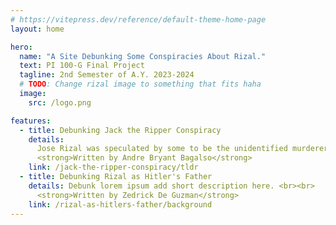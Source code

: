 ```yaml
---
# https://vitepress.dev/reference/default-theme-home-page
layout: home

hero:
  name: "A Site Debunking Some Conspiracies About Rizal."
  text: PI 100-G Final Project
  tagline: 2nd Semester of A.Y. 2023-2024
  # TODO: Change rizal image to something that fits haha
  image:
    src: /logo.png

features:
  - title: Debunking Jack the Ripper Conspiracy
    details:
      Jose Rizal was speculated by some to be the unidentified murderer in London, Jack the Ripper.<br><br>
      <strong>Written by Andre Bryant Bagalso</strong>
    link: /jack-the-ripper-conspiracy/tldr
  - title: Debunking Rizal as Hitler's Father
    details: Debunk lorem ipsum add short description here. <br><br>
      <strong>Written by Zedrick De Guzman</strong>
    link: /rizal-as-hitlers-father/background
---
```

